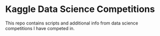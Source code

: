 # Kaggle Data Science Competitions

This repo contains scripts and additional info from data science competitions I have competed in.  
